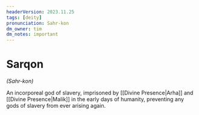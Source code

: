 ```yaml
---
headerVersion: 2023.11.25
tags: [deity]
pronunciation: Sahr-kon
dm_owner: tim
dm_notes: important
---
```

# Sarqon
*(Sahr-kon)*

An incorporeal god of slavery, imprisoned by [[Divine Presence|Arha]] and [[Divine Presence|Malik]] in the early days of humanity, preventing any gods of slavery from ever arising again. 
